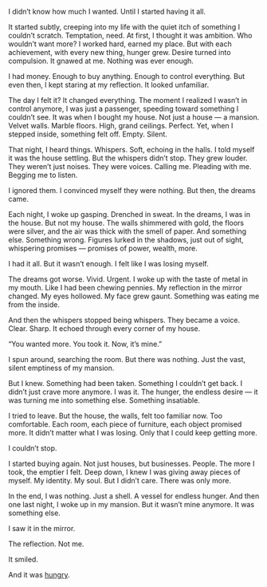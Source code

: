 I didn’t know how much I wanted. Until I started having it all.

It started subtly, creeping into my life with the quiet itch of something I couldn’t scratch. Temptation, need. At first, I thought it was ambition. Who wouldn’t want more? I worked hard, earned my place. But with each achievement, with every new thing, hunger grew. Desire turned into compulsion. It gnawed at me. Nothing was ever enough.

I had money. Enough to buy anything. Enough to control everything. But even then, I kept staring at my reflection. It looked unfamiliar.

The day I felt it? It changed everything. The moment I realized I wasn’t in control anymore, I was just a passenger, speeding toward something I couldn’t see. It was when I bought my house. Not just a house — a mansion. Velvet walls. Marble floors. High, grand ceilings. Perfect. Yet, when I stepped inside, something felt off. Empty. Silent.

That night, I heard things. Whispers. Soft, echoing in the halls. I told myself it was the house settling. But the whispers didn’t stop. They grew louder. They weren’t just noises. They were voices. Calling me. Pleading with me. Begging me to listen.

I ignored them. I convinced myself they were nothing. But then, the dreams came.

Each night, I woke up gasping. Drenched in sweat. In the dreams, I was in the house. But not my house. The walls shimmered with gold, the floors were silver, and the air was thick with the smell of paper. And something else. Something wrong. Figures lurked in the shadows, just out of sight, whispering promises — promises of power, wealth, more.

I had it all. But it wasn’t enough. I felt like I was losing myself.

The dreams got worse. Vivid. Urgent. I woke up with the taste of metal in my mouth. Like I had been chewing pennies. My reflection in the mirror changed. My eyes hollowed. My face grew gaunt. Something was eating me from the inside.

And then the whispers stopped being whispers. They became a voice. Clear. Sharp. It echoed through every corner of my house.

“You wanted more. You took it. Now, it’s mine.”

I spun around, searching the room. But there was nothing. Just the vast, silent emptiness of my mansion.

But I knew. Something had been taken. Something I couldn’t get back. I didn’t just crave more anymore. I was it. The hunger, the endless desire — it was turning me into something else. Something insatiable.

I tried to leave. But the house, the walls, felt too familiar now. Too comfortable. Each room, each piece of furniture, each object promised more. It didn’t matter what I was losing. Only that I could keep getting more.

I couldn’t stop.

I started buying again. Not just houses, but businesses. People. The more I took, the emptier I felt. Deep down, I knew I was giving away pieces of myself. My identity. My soul. But I didn’t care. There was only more.

In the end, I was nothing. Just a shell. A vessel for endless hunger. And then one last night, I woke up in my mansion. But it wasn’t mine anymore. It was something else.

I saw it in the mirror.

The reflection. Not me.

It smiled.

And it was [hungry](https://www.youtube.com/@TheUnseen2025).